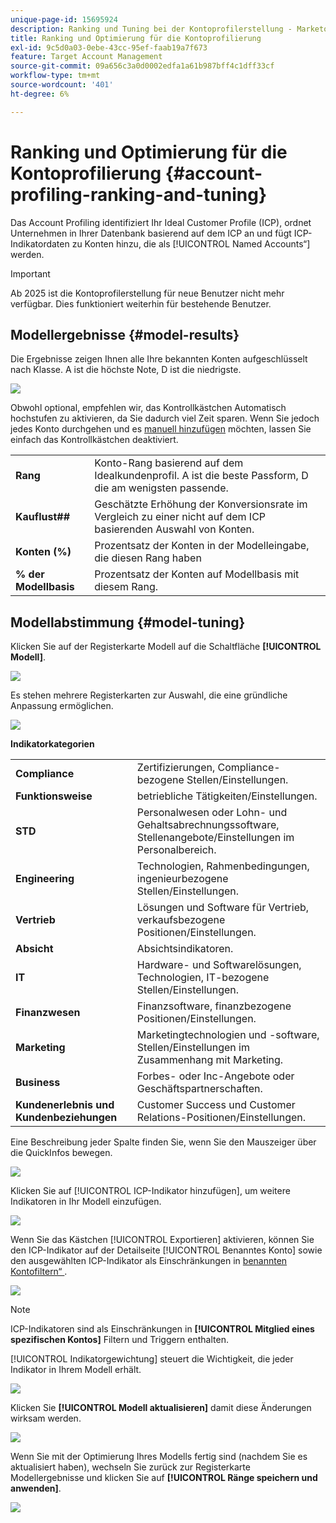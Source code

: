 ```yaml
---
unique-page-id: 15695924
description: Ranking und Tuning bei der Kontoprofilerstellung - Marketo-Dokumente - Produktdokumentation
title: Ranking und Optimierung für die Kontoprofilierung
exl-id: 9c5d0a03-0ebe-43cc-95ef-faab19a7f673
feature: Target Account Management
source-git-commit: 09a656c3a0d0002edfa1a61b987bff4c1dff33cf
workflow-type: tm+mt
source-wordcount: '401'
ht-degree: 6%

---
```


# Ranking und Optimierung für die Kontoprofilierung {#account-profiling-ranking-and-tuning}

Das Account Profiling identifiziert Ihr Ideal Customer Profile (ICP), ordnet Unternehmen in Ihrer Datenbank basierend auf dem ICP an und fügt ICP-Indikatordaten zu Konten hinzu, die als [!UICONTROL Named Accounts“ &#x200B;] werden.

>[!IMPORTANT]
>
>Ab 2025 ist die Kontoprofilerstellung für neue Benutzer nicht mehr verfügbar. Dies funktioniert weiterhin für bestehende Benutzer.

## Modellergebnisse {#model-results}

Die Ergebnisse zeigen Ihnen alle Ihre bekannten Konten aufgeschlüsselt nach Klasse. A ist die höchste Note, D ist die niedrigste.

![](assets/results.png)

Obwohl optional, empfehlen wir, das Kontrollkästchen Automatisch hochstufen zu aktivieren, da Sie dadurch viel Zeit sparen. Wenn Sie jedoch jedes Konto durchgehen und es [manuell hinzufügen](/help/marketo/product-docs/target-account-management/target/named-accounts/discover-accounts.md#discover-crm-accounts) möchten, lassen Sie einfach das Kontrollkästchen deaktiviert.

<table>
 <tbody>
  <tr>
   <td><strong><span class="uicontrol">Rang</span></strong></td>
   <td>
    <div>
      Konto-Rang basierend auf dem Idealkundenprofil. A ist die beste Passform, D die am wenigsten passende.
    </div></td>
  </tr>
  <tr>
   <td><strong><span class="uicontrol">Kauflust##</span></strong></td>
   <td>
    <div>
      Geschätzte Erhöhung der Konversionsrate im Vergleich zu einer nicht auf dem ICP basierenden Auswahl von Konten.
    </div></td>
  </tr>
  <tr>
   <td><strong><span class="uicontrol">Konten (%)</span></strong></td>
   <td>
    <div>
      Prozentsatz der Konten in der Modelleingabe, die diesen Rang haben
    </div></td>
  </tr>
  <tr>
   <td><strong><span class="uicontrol">% der Modellbasis</span></strong></td>
   <td>
    <div>
      Prozentsatz der Konten auf Modellbasis mit diesem Rang.
    </div></td>
  </tr>
 </tbody>
</table>

## Modellabstimmung {#model-tuning}

Klicken Sie auf der Registerkarte Modell auf die Schaltfläche **[!UICONTROL Modell]**.

![](assets/two.png)

Es stehen mehrere Registerkarten zur Auswahl, die eine gründliche Anpassung ermöglichen.

![](assets/tuning-page.png)

**Indikatorkategorien**

<table>
 <tbody>
  <tr>
   <td><strong><span class="uicontrol">Compliance</span></strong></td>
   <td>
    <div>
      Zertifizierungen, Compliance-bezogene Stellen/Einstellungen.
    </div></td>
  </tr>
  <tr>
   <td><strong><span class="uicontrol">Funktionsweise</span></strong></td>
   <td>
    <div>
      betriebliche Tätigkeiten/Einstellungen.
    </div></td>
  </tr>
  <tr>
   <td><strong><span class="uicontrol">STD</span></strong></td>
   <td>
    <div>
      Personalwesen oder Lohn- und Gehaltsabrechnungssoftware, Stellenangebote/Einstellungen im Personalbereich.
    </div></td>
  </tr>
  <tr>
   <td><strong><span class="uicontrol">Engineering</span></strong></td>
   <td>
    <div>
      Technologien, Rahmenbedingungen, ingenieurbezogene Stellen/Einstellungen.
    </div></td>
  </tr>
  <tr>
   <td><strong><span class="uicontrol">Vertrieb</span></strong></td>
   <td>
    <div>
      Lösungen und Software für Vertrieb, verkaufsbezogene Positionen/Einstellungen.
    </div></td>
  </tr>
  <tr>
   <td><strong><span class="uicontrol">Absicht</span></strong></td>
   <td>
    <div>
      Absichtsindikatoren.
    </div></td>
  </tr>
  <tr>
   <td><strong><span class="uicontrol">IT</span></strong></td>
   <td>
    <div>
      Hardware- und Softwarelösungen, Technologien, IT-bezogene Stellen/Einstellungen.
    </div></td>
  </tr>
  <tr>
   <td><strong><span class="uicontrol">Finanzwesen</span></strong></td>
   <td>
    <div>
      Finanzsoftware, finanzbezogene Positionen/Einstellungen.
    </div></td>
  </tr>
  <tr>
   <td><strong><span class="uicontrol">Marketing</span></strong></td>
   <td>
    <div>
      Marketingtechnologien und -software, Stellen/Einstellungen im Zusammenhang mit Marketing.
    </div></td>
  </tr>
  <tr>
   <td><strong><span class="uicontrol">Business</span></strong></td>
   <td>
    <div>
      Forbes- oder Inc-Angebote oder Geschäftspartnerschaften.
    </div></td>
  </tr>
  <tr>
   <td><strong><span class="uicontrol">Kundenerlebnis und Kundenbeziehungen</span></strong></td>
   <td>
    <div>
      Customer Success und Customer Relations-Positionen/Einstellungen.
    </div></td>
  </tr>
 </tbody>
</table>

Eine Beschreibung jeder Spalte finden Sie, wenn Sie den Mauszeiger über die QuickInfos bewegen.

![](assets/tool-tip.png)

Klicken Sie auf [!UICONTROL ICP-Indikator hinzufügen], um weitere Indikatoren in Ihr Modell einzufügen.

![](assets/add-icp.png)

Wenn Sie das Kästchen [!UICONTROL Exportieren] aktivieren, können Sie den ICP-Indikator auf der Detailseite [!UICONTROL Benanntes Konto] sowie den ausgewählten ICP-Indikator als Einschränkungen in [benannten Kontofiltern“ ](/help/marketo/product-docs/target-account-management/engage/account-filters.md).

![](assets/export.png)

>[!NOTE]
>
>ICP-Indikatoren sind als Einschränkungen in **[!UICONTROL Mitglied eines spezifischen Kontos]** Filtern und Triggern enthalten.

[!UICONTROL Indikatorgewichtung] steuert die Wichtigkeit, die jeder Indikator in Ihrem Modell erhält.

![](assets/weightage.png)

Klicken Sie **[!UICONTROL Modell aktualisieren]** damit diese Änderungen wirksam werden.

![](assets/refresh-button.png)

Wenn Sie mit der Optimierung Ihres Modells fertig sind (nachdem Sie es aktualisiert haben), wechseln Sie zurück zur Registerkarte Modellergebnisse und klicken Sie auf **[!UICONTROL Ränge speichern und anwenden]**.

![](assets/ranks.png)
